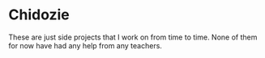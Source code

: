 # Chidozie
These are just side projects that I work on from time to time. None of them for now have had any help from any teachers.
